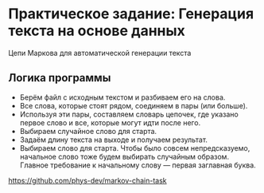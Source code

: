 # Практическое задание: Генерация текста на основе данных

Цепи Маркова для автоматической генерации текста

## Логика программы

- Берём файл с исходным текстом и разбиваем его на слова.
- Все слова, которые стоят рядом, соединяем в пары (или больше).
- Используя эти пары, составляем словарь цепочек, где указано первое слово и все, которые могут идти после него.
- Выбираем случайное слово для старта.
- Задаём длину текста на выходе и получаем результат.
- Выбираем слово для старта. Чтобы было совсем непредсказуемо, начальное слово тоже будем выбирать случайным образом. Главное требование к начальному слову — первая заглавная буква.

https://github.com/phys-dev/markov-chain-task